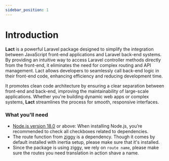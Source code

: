 ```yaml
---
sidebar_position: 1
---
```


# Introduction

**Lact** is a powerful Laravel package designed to simplify the integration between JavaScript front-end applications
and Laravel back-end systems. By providing an intuitive way to access Laravel controller methods directly from the
front-end, it eliminates the need for complex routing and API management. Lact allows developers to seamlessly call
back-end logic in their front-end code, enhancing efficiency and reducing development time.

It promotes clean code architecture by ensuring a clear separation between front-end and back-end, improving the
maintainability of large-scale applications. Whether you're building dynamic web apps or complex systems, **Lact**
streamlines the process for smooth, responsive interfaces.

### What you'll need

- [Node.js version 18.0](https://nodejs.org/en/download/) or above: When installing Node.js, you’re recommended to check all checkboxes related to dependencies.
- The route function from [ziggy](https://github.com/tighten/ziggy) is a dependency. Though it comes by default installed with inertia setup, please make sure that it's installed.
- Since the package is using ziggy, we rely on ```route name```, please make sure the routes you need translation in action shave a name. 

